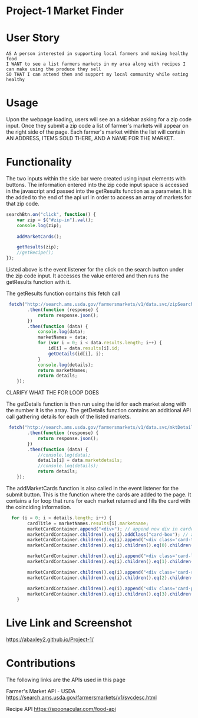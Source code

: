 # Project-1 Market Finder 
# User Story
```
AS A person interested in supporting local farmers and making healthy food 
I WANT to see a list farmers markets in my area along with recipes I can make using the produce they sell
SO THAT I can attend them and support my local community while eating healthy
```
# Usage
Upon the webpage loading, users will see an a sidebar asking for a zip code input. Once they submit a zip code a list of farmer's markets will appear on the right side of the page. Each farmer's market within the list will contain AN ADDRESS, ITEMS SOLD THERE, AND A NAME FOR THE MARKET. 

# Functionality
The two inputs within the side bar were created using input elements with buttons. The information entered into the zip code input space is accessed in the javascript and passed into the getResults function as a parameter. It is the added to the end of the api url in order to access an array of markets for that zip code. 

```javascript
searchBtn.on("click", function() {
    var zip = $("#zip-in").val();
    console.log(zip);
    
    addMarketCards();

    getResults(zip);
    //getRecipe();
});
```
Listed above is the event listener for the click on the search button under the zip code input. It accesses the value entered and then runs the getResults function with it. 

The getResults function contains this fetch call

```javascript
 fetch("http://search.ams.usda.gov/farmersmarkets/v1/data.svc/zipSearch?zip=" + zip)
        .then(function (response) {
            return response.json();
        })
        .then(function (data) {
            console.log(data);
            marketNames = data;
            for (var i = 0; i < data.results.length; i++) {
                id[i] = data.results[i].id;
                getDetails(id[i], i);
            }
            console.log(details);
            return marketNames;
            return details;
    });
```

CLARIFY WHAT THE FOR LOOP DOES

The getDetails function is then run using the id for each market along with the number it is the array. The getDetails function contains an additional API call gathering details for each of the listed markets. 

```javascript
 fetch("http://search.ams.usda.gov/farmersmarkets/v1/data.svc/mktDetail?id=" + id)
        .then(function (response) {
            return response.json();
        })
        .then(function (data) {
            //console.log(data);
            details[i] = data.marketdetails;
            //console.log(details);
            return details;
    });
```

The addMarketCards function is also called in the event listener for the submit button. This is the function where the cards are added to the page. It contains a for loop that runs for each market returned and fills the card with the coinciding information.

```javascript
  for (i = 0; i < details.length; i++) {
        cardTitle = marketNames.results[i].marketname;
        marketCardContainer.append("<div>"); // append new div in cardcontainer
        marketCardContainer.children().eq(i).addClass("card-box"); // add box class to div
        marketCardContainer.children().eq(i).append("<div class='card-title'><h2></h2></div>"); // append content elements within this new div
        marketCardContainer.children().eq(i).children().eq(0).children().first().text(cardTitle);

        marketCardContainer.children().eq(i).append("<div class='card-link'><h3></h3></div>");
        marketCardContainer.children().eq(i).children().eq(1).children().first().text(link);

        marketCardContainer.children().eq(i).append("<div class='card-reviews'><h3></h3></div>");
        marketCardContainer.children().eq(i).children().eq(2).children().first().text(reviews);

        marketCardContainer.children().eq(i).append("<div class='card-phone'><h4></h4></div>");
        marketCardContainer.children().eq(i).children().eq(3).children().first().text(phone);
    }

```

# Live Link and Screenshot
https://abaxley2.github.io/Project-1/

# Contributions
The following links are the APIs used in this page

Farmer's Market API - USDA
https://search.ams.usda.gov/farmersmarkets/v1/svcdesc.html

Recipe API
https://spoonacular.com/food-api

